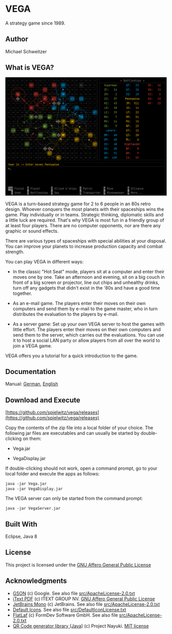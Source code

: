# VEGA

A strategy game since 1989.

## Author

Michael Schweitzer

## What is VEGA?

![VEGA](vegaEN.png)

VEGA is a turn-based strategy game for 2 to 6 people in an 80s retro design. Whoever conquers the most planets with their spaceships wins the game. Play individually or in teams. Strategic thinking, diplomatic skills and a little luck are required. That's why VEGA is most fun in a friendly group of at least four players. There are no computer opponents, nor are there any graphic or sound effects.

There are various types of spaceships with special abilities at your disposal. You can improve your planets to increase production capacity and combat strength.

You can play VEGA in different ways:

* In the classic "Hot Seat" mode, players sit at a computer and enter their moves one by one. Take an afternoon and evening, sit on a big couch in front of a big screen or projector, line out chips and unhealthy drinks, turn off any gadgets that didn't exist in the '80s and have a good time together.

* As an e-mail game. The players enter their moves on their own computers and send them by e-mail to the game master, who in turn distributes the evaluation to the players by e-mail.

* As a server game: Set up your own VEGA server to host the games with little effort. The players enter their moves on their own computers and send them to the server, which carries out the evaluations. You can use it to host a social LAN party or allow players from all over the world to join a VEGA game.

VEGA offers you a tutorial for a quick introduction to the game.

## Documentation

Manual: [German](resources/VegaHelp_de-DE.pdf), [English](resources/VegaHelp_en-US.pdf) 

## Download and Execute

[https://github.com/spielwitz/vega/releases](https://github.com/spielwitz/vega/releases)

Copy the contents of the zip file into a local folder of your choice. The following jar files are executables and can usually be started by double-clicking on them:

* Vega.jar

* VegaDisplay.jar

If double-clicking should not work, open a command prompt, go to your local folder and execute the apps as follows:

```
java -jar Vega.jar
java -jar VegaDisplay.jar
```

The VEGA server can only be started from the command prompt:

```
java -jar VegaServer.jar
```

## Built With

Eclipse, Java 8

## License

This project is licensed under the [GNU Affero General Public License](https://www.gnu.org/licenses/agpl-3.0.en.html)

## Acknowledgments

* [GSON](https://github.com/google/gson) (c) Google. See also file [src/ApacheLicense-2.0.txt](src/ApacheLicense-2.0.txt)
* [iText PDF](https://itextpdf.com/en) (c) ITEXT GROUP NV. [GNU Affero General Public License](https://www.gnu.org/licenses/agpl-3.0.en.html)
* [JetBrains Mono](https://www.jetbrains.com) (c) JetBrains. See also file [src/ApacheLicense-2.0.txt](src/ApacheLicense-2.0.txt)
* [Default Icons](http://www.defaulticon.com). See also file [src/DefaultIconLicense.txt](DefaultIconLicense.txt)
* [FlatLaf](https://www.formdev.com/flatlaf/) (c) FormDev Software GmbH. See also file [src/ApacheLicense-2.0.txt](src/ApacheLicense-2.0.txt)
* [QR Code generator library (Java)](https://www.nayuki.io/page/qr-code-generator-library) (c) Project Nayuki. [MIT license](https://opensource.org/licenses/MIT) 
